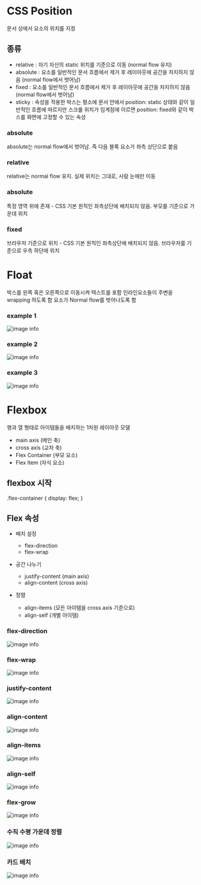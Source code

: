 # CSS Position

문서 상에서 요소의 위치를 지정

## 종류

* relative : 자기 자신의 static 위치를 기준으로 이동 (normal flow 유지)
* absolute : 요소를 일반적인 문서 흐름에서 제거 후 레이아웃에 공간을 차지하지 않음 (normal flow에서 벗어남)
* fixed : 요소를 일반적인 문서 흐름에서 제거 후 레이아웃에 공간을 차지하지 않음 (normal flow에서 벗어남)
* sticky : 속성을 적용한 박스는 평소에 문서 안에서 position: static 상태와 같이 일반적인 흐름에 따르지만 스크롤 위치가 임계점에 이르면 position: fixed와 같이 박스를 화면에 고정할 수 있는 속성

### absolute

absolute는 normal flow에서 벗어남. 즉 다음 블록 요소가 좌측 상단으로 붙음

### relative

relative는 normal flow 유지. 실제 위치는 그대로, 사람 눈에만 이동

### absolute

특정 영역 위에 존재 - CSS 기본 원칙인 좌측상단에 배치되지 않음. 부모를 기준으로 가운데 위치

### fixed

브라우저 기준으로 위치 - CSS 기본 원칙인 좌측상단에 배치되지 않음. 브라우저를 기준으로 우측 하단에 위치


# Float

박스를 왼쪽 혹은 오른쪽으로 이동시켜 텍스트를 포함 인라인요소들이 주변을 wrapping 하도록 함
요소가 Normal flow를 벗어나도록 함

### example 1

![image info](C:\Users\김민찬\Desktop\TIL\Web\실습\3일차\float_ex1.png)

### example 2

![image info](C:\Users\김민찬\Desktop\TIL\Web\실습\3일차\float_ex2.png)

### example 3

![image info](C:\Users\김민찬\Desktop\TIL\Web\실습\3일차\float_ex3.png)


# Flexbox

행과 열 형태로 아이템들을 배치하는 1차원 레이아웃 모델

* main axis (메인 축)
* cross axis (교차 축)
* Flex Container (부모 요소)
* Flex Item (자식 요소)

## flexbox 시작

.flex-container {
  display: flex;
}

## Flex 속성

* 배치 설정   
  
  * flex-direction
  * flex-wrap

* 공간 나누기
  
  * justify-content (main axis)
  * align-content (cross axis)

* 정렬
  
  * align-items (모든 아이템을 cross axis 기준으로)
  * align-self (개별 아이템)

### flex-direction

![image info](C:\Users\김민찬\Desktop\TIL\Web\실습\3일차\flex-direction.png)

### flex-wrap

![image info](C:\Users\김민찬\Desktop\TIL\Web\실습\3일차\flex-wrap.png)

### justify-content

![image info](C:\Users\김민찬\Desktop\TIL\Web\실습\3일차\justify-content.png)

### align-content

![image info](C:\Users\김민찬\Desktop\TIL\Web\실습\3일차\align-content.png)

### align-items

![image info](C:\Users\김민찬\Desktop\TIL\Web\실습\3일차\align-item.png)

### align-self

![image info](C:\Users\김민찬\Desktop\TIL\Web\실습\3일차\align-self.png)

### flex-grow

![image info](C:\Users\김민찬\Desktop\TIL\Web\실습\3일차\flex-grow.png)

### 수직 수평 가운데 정렬

![image info](C:\Users\김민찬\Desktop\TIL\Web\실습\3일차\center-center.png)

### 카드 배치

![image info](C:\Users\김민찬\Desktop\TIL\Web\실습\3일차\card.png)